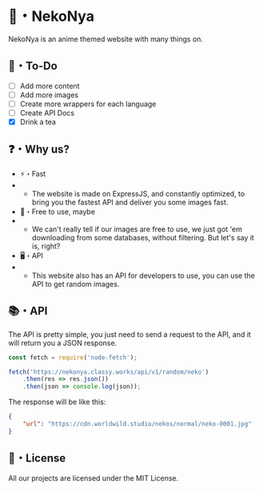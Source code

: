 # 🌿・NekoNya

NekoNya is an anime themed website with many things on.

## 📝・To-Do

- [ ] Add more content
- [ ] Add more images
- [ ] Create more wrappers for each language
- [ ] Create API Docs
- [x] Drink a tea

## ❓・Why us?

- ⚡・Fast
- - The website is made on ExpressJS, and constantly optimized, to bring you the fastest API and deliver you some images fast.
- 📜・Free to use, maybe
- - We can't really tell if our images are free to use, we just got 'em downloading from some databases, without filtering. But let's say it is, right?
- 🖥・API
- - This website also has an API for developers to use, you can use the API to get random images.

## 📚・API

The API is pretty simple, you just need to send a request to the API, and it will return you a JSON response.
```js
const fetch = require('node-fetch');

fetch('https://nekonya.classy.works/api/v1/random/neko')
    .then(res => res.json())
    .then(json => console.log(json));
```
The response will be like this:
```json
{
    "url": "https://cdn.worldwild.studio/nekos/normal/neko-0001.jpg"
}
```

## 📜・License

All our projects are licensed under the MIT License.